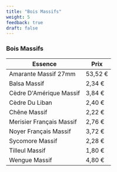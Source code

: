 ```yaml
---
title: "Bois Massifs"
weight: 5
feedback: true
draft: false
---
```


### Bois Massifs

| Essence                  | Prix    |
|--------------------------|---------|
| Amarante Massif 27mm     | 53,52 € |
| Balsa Massif             | 2,34 €  |
| Cèdre D'Amérique Massif  | 3,84 €  |
| Cèdre Du Liban           | 2,40 €  |
| Chêne Massif             | 2,22 €  |
| Merisier Français Massif | 2,76 €  |
| Noyer Français Massif    | 3,72 €  |
| Sycomore Massif          | 2,28 €  |
| Tilleul Massif           | 1,80 €  |
| Wengue Massif            | 4,80 €  |
